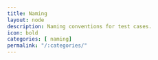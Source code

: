 ```yaml
---
title: Naming
layout: node
description: Naming conventions for test cases.
icon: bold
categories: [ naming]
permalink: "/:categories/"
---
```


